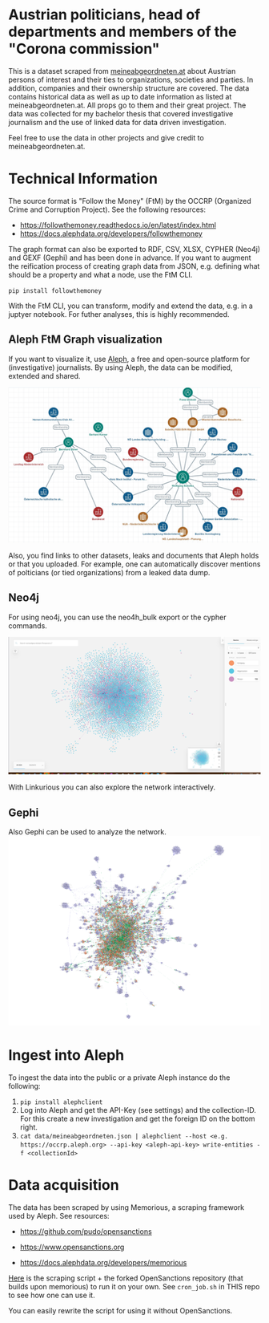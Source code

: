 # Austrian politicians, head of departments and members of the "Corona commission"

This is a dataset scraped from [meineabgeordneten.at](http://meineabgeordenten.at) about Austrian persons of interest and their ties to organizations, societies and parties. In addition, companies and their ownership structure are covered. The data contains historical data as well as up to date information as listed at meineabgeordneten.at. All props go to them and their great project. The data was collected for my bachelor thesis that covered investigative journalism and the use of linked data for data driven investigation.

Feel free to use the data in other projects and give credit to meineabgeordneten.at.

# Technical Information

The source format is "Follow the Money" (FtM) by the OCCRP (Organized Crime and Corruption Project). See the following resources:

- https://followthemoney.readthedocs.io/en/latest/index.html
- https://docs.alephdata.org/developers/followthemoney

The graph format can also be exported to RDF, CSV, XLSX, CYPHER (Neo4j) and GEXF (Gephi) and has been done in advance. If you want to augment the reification process of creating graph data from JSON, e.g. defining what should be a property and what a node, use the FtM CLI.

`pip install followthemoney`

With the FtM CLI, you can transform, modify and extend the data, e.g. in a juptyer notebook. For futher analyses, this is highly recommended.

## Aleph FtM Graph visualization
If you want to visualize it, use [Aleph](https://aleph.occrp.org), a free and open-source platform for (investigative) journalists. By using Aleph, the data can be modified, extended and shared.

![networkOfPower](img/politicians_ftm.JPG)

Also, you find links to other datasets, leaks and documents that Aleph holds or that you uploaded. For example, one can automatically discover mentions of polticians (or tied organizations) from a leaked data dump.

## Neo4j
For using neo4j, you can use the neo4h_bulk export or the cypher commands.  

![networkOfPower](img/neo4j.JPG)

With Linkurious you can also explore the network interactively.

## Gephi
Also Gephi can be used to analyze the network.
![networkOfPower](img/gephi.png)


# Ingest into Aleph

To ingest the data into the public or a private Aleph instance do the following:

1. `pip install alephclient`
2. Log into Aleph and get the API-Key (see settings) and the collection-ID. For this create a new investigation and get the foreign ID on the bottom right.
3. `cat data/meineabgeordneten.json | alephclient --host <e.g. https://occrp.aleph.org> --api-key <aleph-api-key> write-entities -f <collectionId>`

# Data acquisition 

The data has been scraped by using Memorious, a scraping framework used by Aleph. See resources:

- https://github.com/pudo/opensanctions

- https://www.opensanctions.org

- https://docs.alephdata.org/developers/memorious

[Here](https://github.com/PeterWalchhofer/opensanctions) is the scraping script + the forked OpenSanctions repository (that builds upon memorious) to run it on your own.
See `cron_job.sh` in THIS repo to see how one can use it.

You can easily rewrite the script for using it without OpenSanctions.